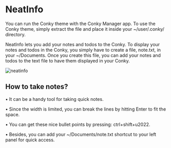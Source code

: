 # NeatInfo

You can run the Conky theme with the Conky Manager app. To use the Conky theme, simply extract the file and place it inside your ~/user/.conky/ directory. 

NeatInfo lets you add your notes and todos to the Conky. To display your notes and todos in the Conky, you simply have to create a file, note.txt, in your ~/Documents. Once you create this file, you can add your notes and todos to the text file to have them displayed in your Conky. 

![neatinfo](https://github.com/somen3/NeatInfo/assets/92948254/7398537b-7031-4649-ba2f-a61f2fd7248d)



  





How to take notes?
------------------
• It can be a handy tool for 
taking quick notes.

• Since the width is limited,
you can break the lines by 
hitting Enter to fit the 
space.

• You can get these nice 
bullet points by pressing: 
ctrl+shift+u2022.

• Besides, you can add your 
~/Documents/note.txt shortcut to your left 
panel for quick access.

